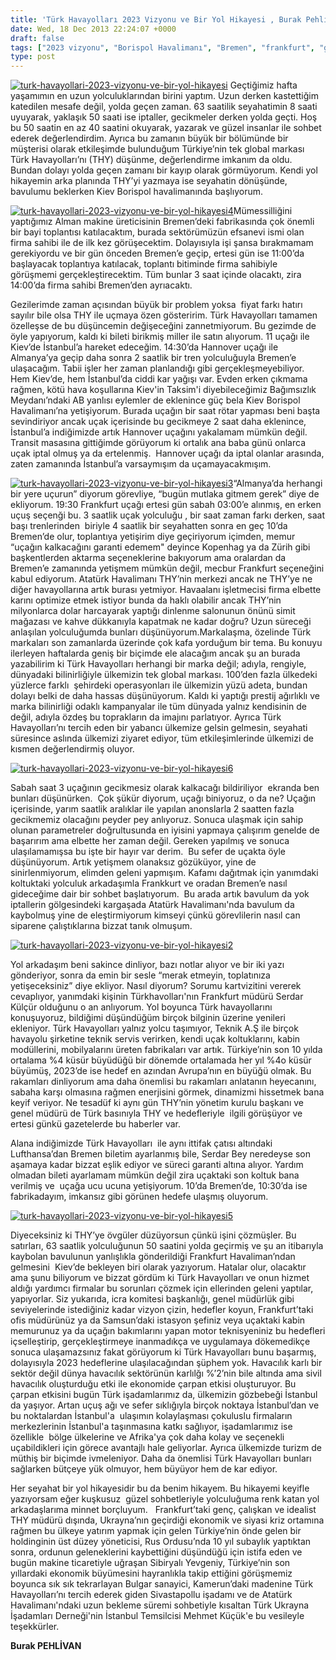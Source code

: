 ```yaml
---
title: 'Türk Havayolları 2023 Vizyonu ve Bir Yol Hikayesi , Burak Pehlivan'
date: Wed, 18 Dec 2013 22:24:07 +0000
draft: false
tags: ["2023 vizyonu", "Borispol Havalimanı", "Bremen", "frankfurt", "global", "rötar", "THY", "THY 2023 vizyonu", "Turizm", "Türk Havayolları 2023 vizyonu", "Yaşam", "yol hikayesi"]
type: post
---
```


[![turk-havayollari-2023-vizyonu-ve-bir-yol-hikayesi](https://burakpehlivan.org/wp-content/uploads/2013/12/turk-havayollari-2023-vizyonu-ve-bir-yol-hikayesi.jpg)](https://burakpehlivan.org/wp-content/uploads/2013/12/turk-havayollari-2023-vizyonu-ve-bir-yol-hikayesi.jpg)
Geçtiğimiz hafta yaşamımın en uzun yolculuklarından birini yaptım. Uzun derken kastettiğim katedilen mesafe değil, yolda geçen zaman. 63 saatilik seyahatimin 8 saati uyuyarak, yaklaşık 50 saati ise iptaller, gecikmeler derken yolda geçti. Hoş bu 50 saatin en az 40 saatini okuyarak, yazarak ve güzel insanlar ile sohbet ederek değerlendirdim. Ayrıca bu zamanın büyük bir bölümünde bir müşterisi olarak etkileşimde bulunduğum Türkiye’nin tek global markası Türk Havayolları’nı (THY) düşünme, değerlendirme imkanım da oldu. Bundan dolayı yolda geçen zamanı bir kayıp olarak görmüyorum. Kendi yol hikayemin arka planında THY’yi yazmaya ise seyahatin dönüşünde, bavulumu beklerken Kiev Borispol havalimanında başlıyorum.

[![turk-havayollari-2023-vizyonu-ve-bir-yol-hikayesi4](https://burakpehlivan.org/wp-content/uploads/2013/12/turk-havayollari-2023-vizyonu-ve-bir-yol-hikayesi4.jpg)](https://burakpehlivan.org/wp-content/uploads/2013/12/turk-havayollari-2023-vizyonu-ve-bir-yol-hikayesi4.jpg)Mümessilliğini yaptığımız Alman makine üreticisinin Bremen’deki fabrikasında çok önemli bir bayi toplantısı katılacaktım, burada sektörümüzün efsanevi ismi olan firma sahibi ile de ilk kez görüşecektim. Dolayısıyla işi şansa bırakmamam gerekiyordu ve bir gün önceden Bremen’e geçip, ertesi gün ise 11:00’da başlayacak toplantıya katılacak, toplantı bitiminde firma sahibiyle görüşmemi gerçekleştirecektim. Tüm bunlar 3 saat içinde olacaktı, zira 14:00’da firma sahibi Bremen’den ayrıacaktı.

Gezilerimde zaman açısından büyük bir problem yoksa  fiyat farkı hatırı sayılır bile olsa THY ile uçmaya özen gösteririm. Türk Havayolları tamamen özelleşse de bu düşüncemin değişeceğini zannetmiyorum. Bu gezimde de öyle yapıyorum, kaldı ki bileti birikmiş miller ile satın alıyorum. 11 uçağı ile Kiev’de İstanbul’a hareket edeceğim. 14:30’da Hannover uçağı ile Almanya’ya geçip daha sonra 2 saatlik bir tren yolculuğuyla Bremen’e ulaşacağım. Tabii işler her zaman planlandığı gibi gerçekleşmeyebiliyor. Hem Kiev’de, hem İstanbul’da ciddi kar yağışı var. Evden erken çıkmama rağmen, kötü hava koşullarına Kiev'in Taksim'i diyebileceğimiz Bağımsızlık  Meydanı’ndaki AB yanlısı eylemler de eklenince güç bela Kiev Borispol Havalimanı’na yetişiyorum. Burada uçağın bir saat rötar yapması beni başta sevindiriyor ancak uçak içerisinde bu gecikmeye 2 saat daha eklenince, İstanbul’a indiğimizde artık Hannover uçağını yakalamam mümkün değil. Transit masasına gittiğimde görüyorum ki ortalık ana baba günü onlarca uçak iptal olmuş ya da ertelenmiş.  Hannover uçağı da iptal olanlar arasında, zaten zamanında İstanbul’a varsaymışım da uçamayacakmışım.

[![turk-havayollari-2023-vizyonu-ve-bir-yol-hikayesi3](https://burakpehlivan.org/wp-content/uploads/2013/12/turk-havayollari-2023-vizyonu-ve-bir-yol-hikayesi3.jpg)](https://burakpehlivan.org/wp-content/uploads/2013/12/turk-havayollari-2023-vizyonu-ve-bir-yol-hikayesi3.jpg)“Almanya’da herhangi bir yere uçurun” diyorum görevliye, “bugün mutlaka gitmem gerek” diye de ekliyorum. 19:30 Frankfurt uçağı ertesi gün sabah 03:00’e alınmış, en erken uçuş seçenği bu. 3 saatlik uçak yolculuğu , bir saat zaman farkı derken, saat başı trenlerinden  biriyle 4 saatlik bir seyahatten sonra en geç 10’da Bremen’de olur, toplantıya yetişirim diye geçiriyorum içimden, memur “uçağın kalkacağını garanti edemem" deyince Kopenhag ya da Zürih gibi başkentlerden aktarma seçeneklerine bakıyorum ama oralardan da Bremen’e zamanında yetişmem mümkün değil, mecbur Frankfurt seçeneğini kabul ediyorum.
Atatürk Havalimanı THY’nin merkezi ancak ne THY’ye ne diğer havayollarına artık burası yetmiyor. Havaalanı işletmecisi firma elbette karını optimize etmek istiyor bunda da haklı olabilir ancak THY’nin milyonlarca dolar harcayarak yaptığı dinlenme salonunun önünü simit mağazası ve kahve dükkanıyla kapatmak ne kadar doğru? Uzun süreceği anlaşılan yolculuğumda bunları düşünüyorum.Markalaşma, özelinde Türk markaları son zamanlarda üzerinde çok kafa yorduğum bir tema. Bu konuyu ilerleyen haftalarda geniş bir biçimde ele alacağım ancak şu an burada yazabilirim ki Türk Havayolları herhangi bir marka değil; adıyla, rengiyle, dünyadaki bilinirliğiyle ülkemizin tek global markası. 100’den fazla ülkedeki yüzlerce farklı  şehirdeki operasyonları ile ülkemizin yüzü adeta, bundan dolayı belki de daha hassas düşünüyorum. Kaldı ki yaptığı prestij ağırlıklı ve marka bilinirliği odaklı kampanyalar ile tüm dünyada yalnız kendisinin de değil, adıyla özdeş bu toprakların da imajını parlatıyor. Ayrıca Türk Havayolları’nı tercih eden bir yabancı ülkemize gelsin gelmesin, seyahati süresince aslında ülkemizi ziyaret ediyor, tüm etkileşimlerinde ülkemizi de kısmen değerlendirmiş oluyor.

[![turk-havayollari-2023-vizyonu-ve-bir-yol-hikayesi6](https://burakpehlivan.org/wp-content/uploads/2013/12/turk-havayollari-2023-vizyonu-ve-bir-yol-hikayesi6.jpg)](https://burakpehlivan.org/wp-content/uploads/2013/12/turk-havayollari-2023-vizyonu-ve-bir-yol-hikayesi6.jpg)

Sabah saat 3 uçağının gecikmesiz olarak kalkacağı bildiriliyor  ekranda ben bunları düşünürken.  Çok şükür diyorum, uçağı biniyoruz, o da ne? Uçağın içerisinde, yarım saatlik aralıklar ile yapılan anonslarla 2 saatten fazla gecikmemiz olacağını peyder pey anlıyoruz. Sonuca ulaşmak için sahip olunan parametreler doğrultusunda en iyisini yapmaya çalışırım genelde de başarırım ama elbette her zaman değil. Gereken yapılmış ve sonuca ulaşılamamışsa bu işte bir hayır var derim.  Bu sefer de uçakta öyle düşünüyorum. Artık yetişmem olanaksız gözüküyor, yine de sinirlenmiyorum, elimden geleni yapmışım. Kafamı dağıtmak için yanımdaki koltuktaki yolculuk arkadaşımla Frankkurt ve oradan Bremen’e nasıl gideceğime dair bir sohbet başlatıyorum.  Bu arada artık bavulum da yok iptallerin gölgesindeki kargaşada Atatürk Havalimanı'nda bavulum da kaybolmuş yine de eleştirmiyorum kimseyi çünkü görevlilerin nasıl can siparene çalıştıklarına bizzat tanık olmuşum.

[![turk-havayollari-2023-vizyonu-ve-bir-yol-hikayesi2](https://burakpehlivan.org/wp-content/uploads/2013/12/turk-havayollari-2023-vizyonu-ve-bir-yol-hikayesi2.jpg)](https://burakpehlivan.org/wp-content/uploads/2013/12/turk-havayollari-2023-vizyonu-ve-bir-yol-hikayesi2.jpg)

Yol arkadaşım beni sakince dinliyor, bazı notlar alıyor ve bir iki yazı gönderiyor, sonra da emin bir sesle “merak etmeyin, toplatınıza yetişeceksiniz” diye ekliyor. Nasıl diyorum? Sorumu kartvizitini vererek cevaplıyor, yanımdaki kişinin Türkhavolları'nın Frankfurt müdürü Serdar Külçür olduğunu o an anlıyorum. Yol boyunca Türk havayollarını konuşuyoruz, bildiğimi düşündüğüm birçok bilginin üzerine yenileri ekleniyor. Türk Havayolları yalnız yolcu taşımıyor, Teknik A.Ş ile birçok havayolu şirketine teknik servis verirken, kendi uçak koltuklarını, kabin modüllerini, mobilyalarını üreten fabrikaları var artık. Türkiye’nin son 10 yılda ortalama %4 küsür büyüdüğü bir dönemde ortalamada her yıl %4o küsür büyümüş, 2023’de ise hedef en azından Avrupa’nın en büyüğü olmak. Bu rakamları dinliyorum ama daha önemlisi bu rakamları anlatanın heyecanını, sabaha karşı olmasına rağmen enerjisini görmek, dinamizmi hissetmek bana keyif veriyor. Ne tesadüf ki aynı gün THY’nin yönetim kurulu başkanı ve genel müdürü de Türk basınıyla THY ve hedefleriyle  ilgili görüşüyor ve ertesi günkü gazetelerde bu haberler var.

Alana indiğimizde Türk Havayolları  ile aynı ittifak çatısı altındaki Lufthansa’dan Bremen biletim ayarlanmış bile, Serdar Bey neredeyse son aşamaya kadar bizzat eşlik ediyor ve süreci garanti altına alıyor. Yardım olmadan bileti ayarlamam mümkün değil zira uçaktaki son koltuk bana verilmiş ve  uçağa ucu ucuna yetişiyorum. 10’da Bremen’de, 10:30’da ise fabrikadayım, imkansız gibi görünen hedefe ulaşmış oluyorum.

[![turk-havayollari-2023-vizyonu-ve-bir-yol-hikayesi5](https://burakpehlivan.org/wp-content/uploads/2013/12/turk-havayollari-2023-vizyonu-ve-bir-yol-hikayesi5.jpg)](https://burakpehlivan.org/wp-content/uploads/2013/12/turk-havayollari-2023-vizyonu-ve-bir-yol-hikayesi5.jpg)

Diyeceksiniz ki THY’ye övgüler düzüyorsun çünkü işini çözmüşler. Bu satırları, 63 saatlik yolculuğunun 50 saatini yolda geçirmiş ve şu an itibarıyla kaybolan bavulunun yanlışlıkla gönderildiği Frankfurt Havaliman’ndan gelmesini  Kiev’de bekleyen biri olarak yazıyorum. Hatalar olur, olacaktır ama şunu biliyorum ve bizzat gördüm ki Türk Havayolları ve onun hizmet aldığı yardımcı firmalar bu sorunları çözmek için ellerinden geleni yaptılar, yapıyorlar. Siz yukarıda, icra komitesi başkanlığı, genel müdürlük gibi seviyelerinde istediğiniz kadar vizyon çizin, hedefler koyun, Frankfurt’taki ofis müdürünüz ya da Samsun’daki istasyon şefiniz veya uçaktaki kabin memurunuz ya da uçağın bakımlarını yapan motor teknisyeniniz bu hedefleri içselleştirip, gerçekleştirmeye inanmadıkça ve uygulamaya dökemedikçe sonuca ulaşamazsınız fakat görüyorum ki Türk Havayolları bunu başarmış,   dolayısıyla 2023 hedeflerine ulaşılacağından şüphem yok.
Havacılık karlı bir sektör değil dünya havacılık sektörünün karlılğı %’2’nin bile altında ama sivil havacılık oluşturduğu etki ile ekonomide çarpan etkisi oluşturuyor. Bu çarpan etkisini bugün Türk işadamlarımız da, ülkemizin gözbebeği İstanbul da yaşıyor. Artan uçuş ağı ve sefer sıklığıyla birçok noktaya İstanbul’dan ve bu noktalardan İstanbul'a  ulaşımın kolaylaşması çokuluslu firmaların merkezlerinin İstanbul'a taşınmasına katkı sağlıyor, işadamlarımız ise özellikle  bölge ülkelerine ve Afrika'ya çok daha kolay ve seçenekli uçabildikleri için görece avantajlı hale geliyorlar. Ayrıca ülkemizde turizm de müthiş bir biçimde ivmeleniyor. Daha da önemlisi Türk Havayolları bunları sağlarken bütçeye yük olmuyor, hem büyüyor hem de kar ediyor.

Her seyahat bir yol hikayesidir bu da benim hikayem. Bu hikayemi keyifle  yazıyorsam eğer kuşkusuz  güzel sohbetleriyle yolculuğuma renk katan yol arkadaşlarıma minnet borçluyum.   Frankfurt’taki genç, çalışkan ve idealist THY müdürü dışında, Ukrayna’nın geçirdiği ekonomik ve siyasi kriz ortamına rağmen bu ülkeye yatırım yapmak için gelen Türkiye’nin önde gelen bir holdinginin üst düzey yöneticisi, Rus Ordusu’nda 10 yıl subaylık yaptıktan sonra, ordunun geleneklerini kaybettiğini düşündüğü için istifa eden ve bugün makine ticaretiyle uğraşan Sibiryalı Yevgeniy, Türkiye’nin son yıllardaki ekonomik büyümesini hayranlıkla takip ettiğini görüşmemiz boyunca sık sık tekrarlayan Bulgar sanayici, Kamerun’daki madenine Türk Havayolları’nı tercih ederek giden Sivastapollu işadamı ve de Atatürk Havalimanı'ndaki uzun bekleme süremi sohbetiyle kısaltan Türk Ukrayna İşadamları Derneği'nin İstanbul Temsilcisi Mehmet Küçük'e bu vesileyle teşekkürler.

**Burak PEHLİVAN**
